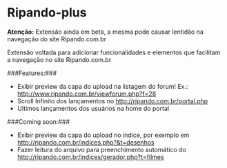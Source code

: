Ripando-plus
============

**Atenção:** Extensão ainda em beta, a mesma pode causar lentidão na navegação do site Ripando.com.br

Extensão voltada para adicionar funcionalidades e elementos que facilitam a navegação no site Ripando.com.br

###Features:###
- Exibir preview da capa do upload na listagem do forum! Ex.: http://www.ripando.com.br/viewforum.php?f=28
- Scroll Infinito dos lançamentos no http://ripando.com.br/portal.php
- Ultimos lançamentos dos usuários na home do portal

###Coming soon:###
- Exibir preview da capa do upload no índice, por exemplo em http://ripando.com.br/indices.php?&t=desenhos
- Fazer leitura do arquivo para preenchimento automático do http://ripando.com.br/indices/gerador.php?t=filmes
